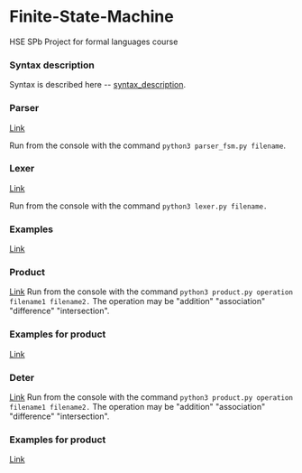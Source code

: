 # Finite-State-Machine
HSE SPb Project for formal languages course 

### Syntax description
Syntax is described here -- [syntax_description](https://github.com/lilyreber/Finite-State-Machine/blob/main/syntax_description.md).

### Parser
[Link](https://github.com/lilyreber/Finite-State-Machine/blob/main/parser_fsm.py)

Run from the console with the command `python3 parser_fsm.py filename`.


### Lexer
[Link](https://github.com/lilyreber/Finite-State-Machine/blob/main/lexer.py)

Run from the console with the command `python3 lexer.py filename.`

### Examples
[Link](https://github.com/lilyreber/Finite-State-Machine/tree/main/examples)

### Product
[Link](https://github.com/lilyreber/Finite-State-Machine/blob/main/product.py)
Run from the console with the command `python3 product.py operation filename1 filename2.`
The operation may be "addition" "association" "difference" "intersection".
### Examples for product
[Link](https://github.com/lilyreber/Finite-State-Machine/tree/main/examples_for_product)

### Deter
[Link](https://github.com/lilyreber/Finite-State-Machine/blob/main/product.py)
Run from the console with the command `python3 product.py operation filename1 filename2.`
The operation may be "addition" "association" "difference" "intersection".
### Examples for product
[Link](https://github.com/lilyreber/Finite-State-Machine/tree/main/examples_for_product)

